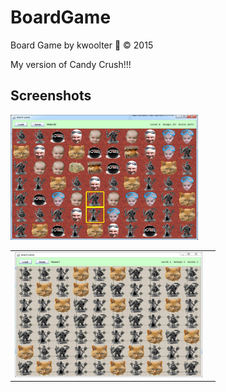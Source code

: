 # BoardGame
Board Game by kwoolter :monkey: :copyright: 2015

My version of Candy Crush!!!

## Screenshots

<table>
<tr>
<td>
<img height=200 width=300 src="https://github.com/kwoolter/BoardGame/blob/master/src/boardgame/screenshots/board1.PNG" alt="board1">
</td>
<img height=200 width=300 src="https://github.com/kwoolter/BoardGame/blob/master/src/boardgame/screenshots/board2.PNG" alt="board2">
</td>
<td>
</tr>
</table>